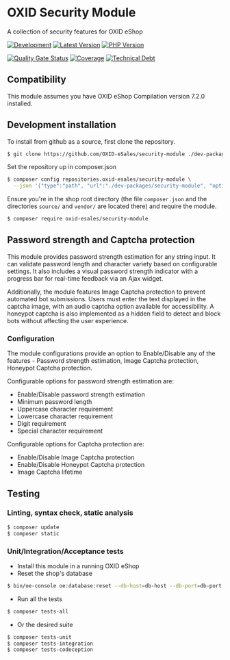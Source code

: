 # OXID Security Module
A collection of security features for OXID eShop

[![Development](https://github.com/OXID-eSales/security-module/actions/workflows/trigger.yaml/badge.svg?branch=b-7.3.x)](https://github.com/OXID-eSales/security-module/actions/workflows/trigger.yaml)
[![Latest Version](https://img.shields.io/packagist/v/OXID-eSales/security-module?logo=composer&label=latest&include_prereleases&color=orange)](https://packagist.org/packages/oxid-esales/security-module)
[![PHP Version](https://img.shields.io/packagist/php-v/oxid-esales/security-module)](https://github.com/oxid-esales/security-module)

[![Quality Gate Status](https://sonarcloud.io/api/project_badges/measure?project=OXID-eSales_security-module&metric=alert_status&token=0026d27eda3483728f0985d44d32714927ad2f3d)](https://sonarcloud.io/dashboard?id=OXID-eSales_security-module)
[![Coverage](https://sonarcloud.io/api/project_badges/measure?project=OXID-eSales_security-module&metric=coverage&token=0026d27eda3483728f0985d44d32714927ad2f3d)](https://sonarcloud.io/dashboard?id=OXID-eSales_security-module)
[![Technical Debt](https://sonarcloud.io/api/project_badges/measure?project=OXID-eSales_security-module&metric=sqale_index&token=0026d27eda3483728f0985d44d32714927ad2f3d)](https://sonarcloud.io/dashboard?id=OXID-eSales_security-module)

## Compatibility

This module assumes you have OXID eShop Compilation version 7.2.0 installed.

## Development installation

To install from github as a source, first clone the repository.

```bash
$ git clone https://github.com/OXID-eSales/security-module ./dev-packages/security-module
```
Set the repository up in composer.json

```bash
$ composer config repositories.oxid-esales/security-module \
  --json '{"type":"path", "url":"./dev-packages/security-module", "options": {"symlink": true}}'
```

Ensure you're in the shop root directory (the file `composer.json` and the directories `source/` and `vendor/` are located there) and require the module.

```bash
$ composer require oxid-esales/security-module
```

## Password strength and Captcha protection

This module provides password strength estimation for any string input.
It can validate password length and character variety based on configurable settings.
It also includes a visual password strength indicator with a progress bar for real-time feedback via an Ajax widget.

Additionally, the module features Image Captcha protection to prevent automated bot submissions.
Users must enter the text displayed in the captcha image, with an audio captcha option available for accessibility.
A honeypot captcha is also implemented as a hidden field to detect and block bots without affecting the user experience.

### Configuration

The module configurations provide an option to Enable/Disable any of the features -
Password strength estimation, Image Captcha protection, Honeypot Captcha protection.

Configurable options for password strength estimation are:
- Enable/Disable password strength estimation
- Minimum password length
- Uppercase character requirement
- Lowercase character requirement
- Digit requirement
- Special character requirement

Configurable options for Captcha protection are:
- Enable/Disable Image Captcha protection
- Enable/Disable Honeypot Captcha protection
- Image Captcha lifetime

## Testing
### Linting, syntax check, static analysis

```bash
$ composer update
$ composer static
```

### Unit/Integration/Acceptance tests

- Install this module in a running OXID eShop
- Reset the shop's database

```bash
$ bin/oe-console oe:database:reset --db-host=db-host --db-port=db-port --db-name=db-name --db-user=db-user --db-password=db-password --force
```

- Run all the tests

```bash
$ composer tests-all
```

- Or the desired suite

```bash
$ composer tests-unit
$ composer tests-integration
$ composer tests-codeception
```
